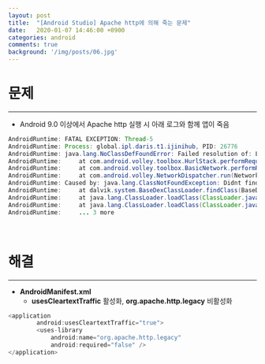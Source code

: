 ```yaml
---
layout: post
title:  "[Android Studio] Apache http에 의해 죽는 문제"
date:   2020-01-07 14:46:00 +0900
categories: android
comments: true
background: '/img/posts/06.jpg'
---
```


# **문제**
-------------------------
- Android 9.0 이상에서 Apache http 실행 시 아래 로그와 함께 앱이 죽음

```java
AndroidRuntime: FATAL EXCEPTION: Thread-5 
AndroidRuntime: Process: global.ipl.daris.t1.ijinihub, PID: 26776 
AndroidRuntime: java.lang.NoClassDefFoundError: Failed resolution of: Lorg/apache/http/ProtocolVersion; 
AndroidRuntime: 	at com.android.volley.toolbox.HurlStack.performRequest(HurlStack.java:109) 
AndroidRuntime: 	at com.android.volley.toolbox.BasicNetwork.performRequest(BasicNetwork.java:97) 
AndroidRuntime: 	at com.android.volley.NetworkDispatcher.run(NetworkDispatcher.java:114) 
AndroidRuntime: Caused by: java.lang.ClassNotFoundException: Didnt find class "org.apache.http.ProtocolVersion" on path: DexPathList[[zip file "/data/app/global.ipl.daris.t1.ijinihub-OsOdQnEh-rX8JnoiMFGHIw==/base.apk"],nativeLibraryDirectories=[/data/app/global.ipl.daris.t1.ijinihub-OsOdQnEh-rX8JnoiMFGHIw==/lib/arm, /data/app/global.ipl.daris.t1.ijinihub-OsOdQnEh-rX8JnoiMFGHIw==/base.apk!/lib/armeabi-v7a, /system/lib]] 
AndroidRuntime: 	at dalvik.system.BaseDexClassLoader.findClass(BaseDexClassLoader.java:134) 
AndroidRuntime: 	at java.lang.ClassLoader.loadClass(ClassLoader.java:379) 
AndroidRuntime: 	at java.lang.ClassLoader.loadClass(ClassLoader.java:312) 
AndroidRuntime: 	... 3 more 
```

<br>

# **해결**
-------------------------

- **AndroidManifest.xml**
    - **usesCleartextTraffic** 활성화, **org.apache.http.legacy** 비활성화

```java
<application
        android:usesCleartextTraffic="true">
        <uses-library
            android:name="org.apache.http.legacy"
            android:required="false" />
</application>
```